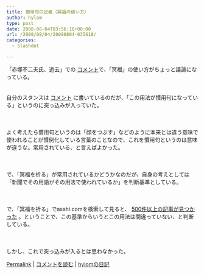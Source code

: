 ```yaml
---
title: 慣用句の定義（冥福の使い方）
author: hylom
type: post
date: 2008-08-04T03:56:18+00:00
url: /2008/08/04/20080804-035618/
categories:
  - Slashdot

---
```

「赤塚不二夫氏、逝去」での [コメント][1]で、「冥福」の使い方がちょっと議論になっている。  
</br>   
自分のスタンスは   [コメント][2] に書いているのだが、「この用法が慣用句になっている」というのに突っ込みが入っていた。</br>  
</br>   
よく考えたら慣用句というのは「顔をつぶす」などのように本来とは違う意味で使われることが慣例化している言葉のことなので、これを慣用句というのは意味が違うな。常用されている、と言えばよかった。</br>  
</br>   
で、「冥福を祈る」が常用されているかどうかなのだが、自身の考えとしては「新聞でその用語がその用法で使われているか」を判断基準としている。</br>  
</br>   
で、「冥福を祈る」でasahi.comを検索して見ると、   [500件以上の記事が見つかった][3] 。ということで、この基準からいうとこの用法は間違っていない、と判断している。</br>  
</br>   
しかし、これで突っ込みが入るとは思わなかった。</br> 

   [Permalink][4] |    [コメントを読む][5] |    [hylomの日記][6] 

</br>

 [1]: http://slashdot.jp/comments.pl?sid=412935&cid=1395663
 [2]: http://slashdot.jp/comments.pl?sid=412935&cid=1395679
 [3]: http://www.google.com/search?q=%96%BB%95%9F+site%3Aasahi.com
 [4]: http://slashdot.jp/~hylom/journal/448109
 [5]: http://slashdot.jp/~hylom/journal/448109#acomments
 [6]: http://slashdot.jp/~hylom/journal/
